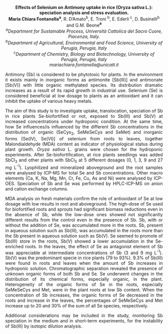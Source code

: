 <center><strong>Effects of Selenium on Antimony uptake in rice (Oryza sativa L.):
speciation analysis and stress evaluation.</strong>

<center><strong>Maria Chiara Fontanella<sup>a</sup></strong>, R. D’Amato<sup>b</sup>, E. Troni <sup>b</sup>, E. Ederli
<sup>c</sup>, D. Businelli<sup>b</sup> and G.M. Beone<strong><sup>a</sup></strong>

<center><i><sup>a</sup>Department for Sustainable Process, Università Cattolica del Sacro
Cuore, Piacenza, Italy.</i>

<center><i><sup>b</sup>Department of Agricultural, Environmental and Food Science,
University of Perugia, Perugia, Italy</i>

<center><i><sup>c</sup>Department of Chemistry, Biology and Biotechnology, University of
Perugia, Perugia, Italy</i>

<center><i>mariachiara.fontanella@unicatt.it</i>

<p style=text-align:justify>Antimony (Sb) is considered to be phytotoxic for plants. In the
environment it exists mainly in inorganic forms as antimonite
[Sb(III)] and antimonate [Sb(V)] with little organic methylated
species. Its distribution dramatic increases as a result of its rapid
growth in industrial use. Selenium (Se) is considered beneficial at low
dosage to plants as an antioxidant and it can inhibit the uptake of
various heavy metals.

<p style=text-align:justify>The aim of this study is to investigate uptake, translocation,
speciation of Sb in rice plants Se-biofortified or not, exposed to
Sb(III) and Sb(V) at increased concentrations under hydroponic
condition. At the same time, how Se influences/is influenced by the
different Sb concentrations in the distribution of organic (SeCys<sub>2</sub>,
SeMeSeCys and SeMet) and inorganic forms [Se(IV), Se(VI)] of selenium
from roots to leaves, together Malondialdehyde (MDA) content as
indicator of physiological status during plant growth. <i>Oryza sativa </i>L.
grains were chosen for the hydroponic experiments. After
Se-biofortification, at rice plants seedlings was added SbCl<sub>3</sub> and
other plants with SbCl<sub>5</sub> at 5 different dosages (0, 1, 3, 9 and 27 mg
L<sup>-1</sup>). Lyophilized and mineralized aboveground and the root samples
were analysed by ICP-MS for total Se and Sb concentrations. Other macro
elements (Ca, K, Na, Mg, Mn, Cr, Fe, Cu, As and Ni) were analysed by
ICP-OES. Speciation of Sb and Se was performed by HPLC-ICP-MS on anion
and cation exchange columns.

<p style=text-align:justify>MDA analysis on fresh materials confirm the role of antioxidant of Se at
low dosage with low results in root and aboveground. The high-dose of Se
used for biofortified roots and sprouts had significant biomass
reductions even in the absence of Sb, while the low-dose ones showed not
significantly different results from the control even in the presence of
Sb. Sb, with or without the addition of Se, was accumulated more in the
roots. Sb, present in aqueous solution such as Sb(III), was accumulated
in the roots more than the Sb present in aqueous solution such as Sb(V).
Se seemed to promote of Sb(III) store in the roots, Sb(V) showed a lower
accumulation in the Se-enriched roots. In the leaves, the effect of Se
as antagonist element of Sb was appreciable at intermediate
concentrations of Sb (3 and 9 mg L<sup>-1</sup>). Sb(V) was the predominant
specie in rice plants (79 to 93%). 9.3% of Sb(III) were found in roots
and leaves when the amount of Sb increases in hydroponic solution.
Chromatographic separation revealed the presence of unknown organic
forms of both Sb and Se. Se underwent changes in the distribution of its
chemical forms, especially organic, in the plant. Heterogeneity of the
organic forms of Se in the roots, especially SeMeSeCys and Met, were in
the plant roots at low Sb content. When the concentration of Sb
increases, the organic forms of Se decreased in the roots and increase
in the leaves, the percentages of SeMeSeCys and Met increase up to 20
and 30% of the sum of all Se species, respectively.

<p style=text-align:justify>Additional considerations may be included in the study, monitoring Sb
speciation in the medium and in short-term experiments, for the
instability of Sb(III) by isotopic dilution analysis.
